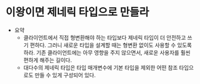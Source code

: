 # 이왕이면 제네릭 타입으로 만들라

- 요약
  - 클라이언트에서 직접 형변환해야 하는 타입보다 제네릭 타입이 더 안전하고 쓰기 편하다. 그러니 새로운 타입을 설계할 때는 형변환 없이도 사용할 수 있도록 하라. 기존 클라이언트에는 아무 영향을 주지 않으면서, 새로운 사용자를 훨씬 편하게 해주는 길이다.
  - 대다수의 제네릭 타입은 타입 매개변수에 기본 타입을 제외한 어떤 참조 타입으로도 만들 수 있게 구성되어 있다.